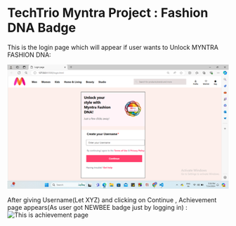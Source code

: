 # TechTrio Myntra Project : Fashion DNA Badge

This is the login page which will appear if user wants to Unlock MYNTRA FASHION DNA:

![This is the login page which will appear if user wants to Unlock MYNTRA FASHION DNA:](login.png)

After giving Username(Let XYZ) and clicking on Continue , Achievement page appears(As user got NEWBEE badge just by logging in) :
![This is achievement page]()


